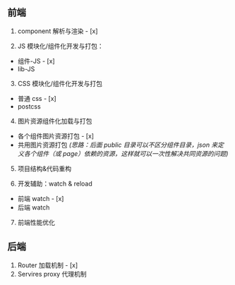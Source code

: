 ## 前端

1. component 解析与渲染 - [x]

2. JS 模块化/组件化开发与打包：
  - 组件-JS - [x]
  - lib-JS

3. CSS 模块化/组件化开发与打包
  - 普通 css - [x]
  - postcss

4. 图片资源组件化加载与打包
  - 各个组件图片资源打包 - [x]
  - 共用图片资源打包 *(思路：后面 public 目录可以不区分组件目录，json 来定义各个组件（或 page）依赖的资源，这样就可以一次性解决共同资源的问题)*

5. 项目结构&代码重构

6. 开发辅助：watch & reload
  - 前端 watch - [x]
  - 后端 watch

7. 前端性能优化

## 后端

1. Router 加载机制 - [x]
2. Servires proxy 代理机制